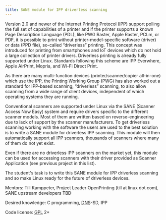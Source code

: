 ```yaml
---
title: SANE module for IPP driverless scanning
---
```


<div>

<p>
Version 2.0 and newer of the Internet Printing Protocol (IPP) support polling the full set of capabilities of a printer and if the printer supports a known Page Description Language (PDL), like PWG Raster, Apple Raster, PCLm, or PDF, it is possible to print without printer-model-specific software (driver) or data (PPD file), so-called “driverless” printing. This concept was introduced for printing from smartphones and IoT devices which do not hold a large collection of printer drivers. Driverless printing is already fully supported under Linux. Standards following this scheme are IPP Everwhere, Apple AirPrint, Mopria, and Wi-Fi Direct Print.
</p>

<p>
As there are many multi-function devices (printer/scanner/copier all-in-one) which use the IPP, the Printing Working Group (PWG) has also worked out a standard for IPP-based scanning, “driverless” scanning, to also allow scanning from a wide range of client devices, independent of which operating systems they are running.
</p>

<p>
Conventional scanners are supported under Linux via the SANE (Scanner Access Now Easy) system and require drivers specific to the different scanner models. Most of them are written based on reverse-engineering due to lack of support by the scanner manufacturers. To get driverless scanning working with the software the users are used to the best solution is to write a SANE module for driverless IPP scanning. This module will then automatically support all IPP scanners, thousands of scanners where many of them do not yet exist.
</p>

<p>
Even if there are no driverless IPP scanners on the market yet, this module can be used for accessing scanners with their driver provided as Scanner Application (see previous project in this list).
</p>

<p>
The student&#039;s task is to write this SANE module for IPP driverless scanning and so make Linux ready for the future of driverless devices.
</p>

<p>
Mentors: Till Kamppeter, Project Leader OpenPrinting (till at linux dot com), SANE upstream developers TBD
</p>

<p>
Desired knowledge: C programming, <abbr title="Domain Name System">DNS</abbr>-SD, IPP
</p>

<p>
Code license: <abbr title="GNU General Public License">GPL</abbr> 2+
</p>

</div>
